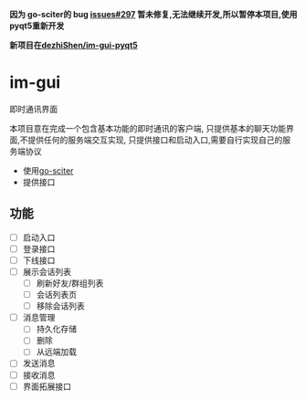 **因为 go-sciter的 bug [issues#297](https://github.com/sciter-sdk/go-sciter/issues/297) 暂未修复,无法继续开发,所以暂停本项目,使用 pyqt5重新开发**

**新项目在[dezhiShen/im-gui-pyqt5](https://github.com/dezhiShen/im-gui-pyqt5)**

# im-gui
即时通讯界面

本项目意在完成一个包含基本功能的即时通讯的客户端,
只提供基本的聊天功能界面,不提供任何的服务端交互实现,
只提供接口和启动入口,需要自行实现自己的服务端协议

* 使用[go-sciter](https://github.com/sciter-sdk/go-sciter)
* 提供接口

## 功能
* [ ] 启动入口
* [ ] 登录接口
* [ ] 下线接口
* [ ] 展示会话列表
    * [ ] 刷新好友/群组列表
    * [ ] 会话列表页
    * [ ] 移除会话列表
* [ ] 消息管理
    * [ ] 持久化存储
    * [ ] 删除
    * [ ] 从远端加载
* [ ] 发送消息
* [ ] 接收消息
* [ ] 界面拓展接口

